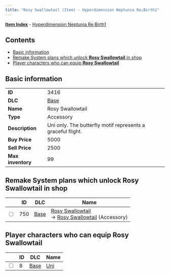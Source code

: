```yaml
---
title: "Rosy Swallowtail (Item) - Hyperdimension Neptunia Re;Birth1"
---
```


[**Item Index**](/neptunia/rb1/item/index.html) - [Hyperdimension Neptunia Re;Birth1](/neptunia/rb1)

## Contents

- [Basic information](#basic-information)
- [Remake System plans which unlock **Rosy Swallowtail** in shop](#remake-system-plans-which-unlock-rosy-swallowtail-in-shop)
- [Player characters who can equip **Rosy Swallowtail**](#player-characters-who-can-equip-rosy-swallowtail)

## Basic information

|   |   |
| -- | -- |
| **ID** | 3416 |
| **DLC** | [Base](/neptunia/rb1/dlc/1-base.html) |
| **Name** | Rosy Swallowtail |
| **Type** | Accessory |
| **Description** | Uni only. The butterfly motif represents a graceful flight. |
| **Buy Price** | 5000 |
| **Sell Price** | 2500 |
| **Max inventory** | 99 |


## Remake System plans which unlock **Rosy Swallowtail** in shop

|    | ID | DLC | Name |
| -- | -- | --- | ---- |
| <input type="checkbox" id="rb1-remake-1-750" class="trackbox" /> | 750 | [Base](/neptunia/rb1/dlc/1-base.html) | [Rosy Swallowtail](/neptunia/rb1/remake/1-750-rosy-swallowtail.html)<br /> → [Rosy Swallowtail](/neptunia/rb1/item/1-3416-rosy-swallowtail.html) (Accessory) |


## Player characters who can equip **Rosy Swallowtail**

|    | ID | DLC | Name |
| -- | -- | --- | ---- |
| <input type="checkbox" id="rb1-player-1-8" class="trackbox" /> | 8 | [Base](/neptunia/rb1/dlc/1-base.html) | [Uni](/neptunia/rb1/player/1-8-uni.html) |
